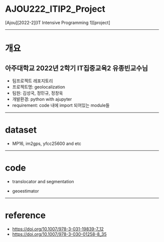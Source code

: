 # AJOU222_ITIP2_Project

[Ajou][2022-2][IT Intensive Programming 1][project]

---

# 개요

## 아주대학교 2022년 2학기 IT집중교육2 유종빈교수님

-   팀프로젝트 레포지토리
-   프로젝트명: geolocalization
-   팀원: 김성국, 정민규, 정창욱
-   개발환경: python with ajupyter
-   requirement: code 내에 import 되어있는 module들

---

# dataset

-   MP16, im2gps, yfcc25600 and etc

---

# code

-   translocator and segmentation

-   geoestimator

---

# reference

-   https://doi.org/10.1007/978-3-031-19839-7_12
-   https://doi.org/10.1007/978-3-030-01258-8_35
